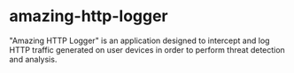 # amazing-http-logger
"Amazing HTTP Logger" is an application designed to intercept and log HTTP traffic generated on user devices in order to perform threat detection and analysis.

